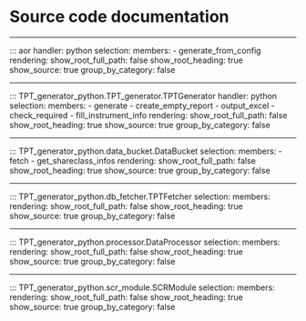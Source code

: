 # Source code documentation

---

::: aor
    handler: python
    selection:
        members:
            - generate_from_config
    rendering:
        show_root_full_path: false
        show_root_heading: true
        show_source: true
        group_by_category: false

---

::: TPT_generator_python.TPT_generator.TPTGenerator
    handler: python
    selection:
        members:
            - generate
            - create_empty_report
            - output_excel
            - check_required
            - fill_instrument_info
    rendering:
        show_root_full_path: false
        show_root_heading: true
        show_source: true
        group_by_category: false

---

::: TPT_generator_python.data_bucket.DataBucket
    selection:
        members:
            - fetch
            - get_shareclass_infos
    rendering:
        show_root_full_path: false
        show_root_heading: true
        show_source: true
        group_by_category: false
    
---

::: TPT_generator_python.db_fetcher.TPTFetcher
    selection:
        members:
    rendering:
        show_root_full_path: false
        show_root_heading: true
        show_source: true
        group_by_category: false

---

::: TPT_generator_python.processor.DataProcessor
    selection:
        members:
    rendering:
        show_root_full_path: false
        show_root_heading: true
        show_source: true
        group_by_category: false

---

::: TPT_generator_python.scr_module.SCRModule
    selection:
        members:
    rendering:
        show_root_full_path: false
        show_root_heading: true
        show_source: true
        group_by_category: false